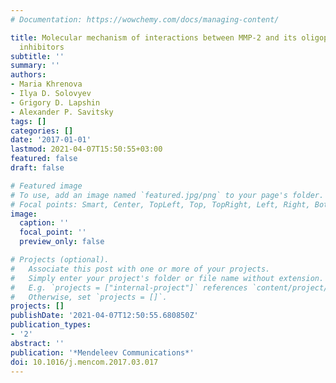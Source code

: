 ```yaml
---
# Documentation: https://wowchemy.com/docs/managing-content/

title: Molecular mechanism of interactions between MMP-2 and its oligopeptide-based
  inhibitors
subtitle: ''
summary: ''
authors:
- Maria Khrenova
- Ilya D. Solovyev
- Grigory D. Lapshin
- Alexander P. Savitsky
tags: []
categories: []
date: '2017-01-01'
lastmod: 2021-04-07T15:50:55+03:00
featured: false
draft: false

# Featured image
# To use, add an image named `featured.jpg/png` to your page's folder.
# Focal points: Smart, Center, TopLeft, Top, TopRight, Left, Right, BottomLeft, Bottom, BottomRight.
image:
  caption: ''
  focal_point: ''
  preview_only: false

# Projects (optional).
#   Associate this post with one or more of your projects.
#   Simply enter your project's folder or file name without extension.
#   E.g. `projects = ["internal-project"]` references `content/project/deep-learning/index.md`.
#   Otherwise, set `projects = []`.
projects: []
publishDate: '2021-04-07T12:50:55.680850Z'
publication_types:
- '2'
abstract: ''
publication: '*Mendeleev Communications*'
doi: 10.1016/j.mencom.2017.03.017
---
```

